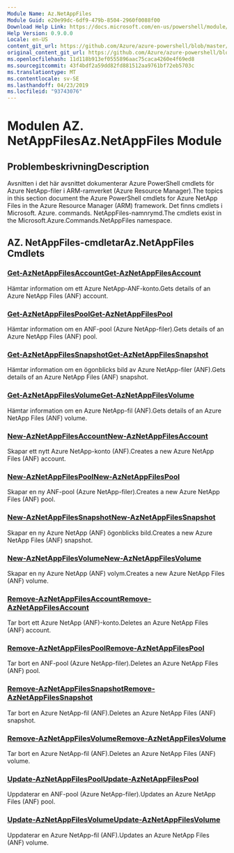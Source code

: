 ```yaml
---
Module Name: Az.NetAppFiles
Module Guid: e20e99dc-6df9-479b-8504-2960f0088f00
Download Help Link: https://docs.microsoft.com/en-us/powershell/module/az.netappfiles
Help Version: 0.9.0.0
Locale: en-US
content_git_url: https://github.com/Azure/azure-powershell/blob/master/src/NetAppFiles/NetAppFiles/help/Az.NetAppFiles.md
original_content_git_url: https://github.com/Azure/azure-powershell/blob/master/src/NetAppFiles/NetAppFiles/help/Az.NetAppFiles.md
ms.openlocfilehash: 11d118b913ef0555896aac75caca4260e4f69ed8
ms.sourcegitcommit: 43f4bdf2a59dd82fd881512aa9761bf72eb5703c
ms.translationtype: MT
ms.contentlocale: sv-SE
ms.lasthandoff: 04/23/2019
ms.locfileid: "93743076"
---
```

# <span data-ttu-id="99bfa-101">Modulen AZ. NetAppFiles</span><span class="sxs-lookup"><span data-stu-id="99bfa-101">Az.NetAppFiles Module</span></span>
## <span data-ttu-id="99bfa-102">Problembeskrivning</span><span class="sxs-lookup"><span data-stu-id="99bfa-102">Description</span></span>
<span data-ttu-id="99bfa-103">Avsnitten i det här avsnittet dokumenterar Azure PowerShell cmdlets för Azure NetApp-filer i ARM-ramverket (Azure Resource Manager).</span><span class="sxs-lookup"><span data-stu-id="99bfa-103">The topics in this section document the Azure PowerShell cmdlets for Azure NetApp Files in the Azure Resource Manager (ARM) framework.</span></span> <span data-ttu-id="99bfa-104">Det finns cmdlets i Microsoft. Azure. commands. NetAppFiles-namnrymd.</span><span class="sxs-lookup"><span data-stu-id="99bfa-104">The cmdlets exist in the Microsoft.Azure.Commands.NetAppFiles namespace.</span></span>

## <span data-ttu-id="99bfa-105">AZ. NetAppFiles-cmdletar</span><span class="sxs-lookup"><span data-stu-id="99bfa-105">Az.NetAppFiles Cmdlets</span></span>
### [<span data-ttu-id="99bfa-106">Get-AzNetAppFilesAccount</span><span class="sxs-lookup"><span data-stu-id="99bfa-106">Get-AzNetAppFilesAccount</span></span>](Get-AzNetAppFilesAccount.md)
<span data-ttu-id="99bfa-107">Hämtar information om ett Azure NetApp-ANF-konto.</span><span class="sxs-lookup"><span data-stu-id="99bfa-107">Gets details of an Azure NetApp Files (ANF) account.</span></span>

### [<span data-ttu-id="99bfa-108">Get-AzNetAppFilesPool</span><span class="sxs-lookup"><span data-stu-id="99bfa-108">Get-AzNetAppFilesPool</span></span>](Get-AzNetAppFilesPool.md)
<span data-ttu-id="99bfa-109">Hämtar information om en ANF-pool (Azure NetApp-filer).</span><span class="sxs-lookup"><span data-stu-id="99bfa-109">Gets details of an Azure NetApp Files (ANF) pool.</span></span>

### [<span data-ttu-id="99bfa-110">Get-AzNetAppFilesSnapshot</span><span class="sxs-lookup"><span data-stu-id="99bfa-110">Get-AzNetAppFilesSnapshot</span></span>](Get-AzNetAppFilesSnapshot.md)
<span data-ttu-id="99bfa-111">Hämtar information om en ögonblicks bild av Azure NetApp-filer (ANF).</span><span class="sxs-lookup"><span data-stu-id="99bfa-111">Gets details of an Azure NetApp Files (ANF) snapshot.</span></span>

### [<span data-ttu-id="99bfa-112">Get-AzNetAppFilesVolume</span><span class="sxs-lookup"><span data-stu-id="99bfa-112">Get-AzNetAppFilesVolume</span></span>](Get-AzNetAppFilesVolume.md)
<span data-ttu-id="99bfa-113">Hämtar information om en Azure NetApp-fil (ANF).</span><span class="sxs-lookup"><span data-stu-id="99bfa-113">Gets details of an Azure NetApp Files (ANF) volume.</span></span>

### [<span data-ttu-id="99bfa-114">New-AzNetAppFilesAccount</span><span class="sxs-lookup"><span data-stu-id="99bfa-114">New-AzNetAppFilesAccount</span></span>](New-AzNetAppFilesAccount.md)
<span data-ttu-id="99bfa-115">Skapar ett nytt Azure NetApp-konto (ANF).</span><span class="sxs-lookup"><span data-stu-id="99bfa-115">Creates a new Azure NetApp Files (ANF) account.</span></span>

### [<span data-ttu-id="99bfa-116">New-AzNetAppFilesPool</span><span class="sxs-lookup"><span data-stu-id="99bfa-116">New-AzNetAppFilesPool</span></span>](New-AzNetAppFilesPool.md)
<span data-ttu-id="99bfa-117">Skapar en ny ANF-pool (Azure NetApp-filer).</span><span class="sxs-lookup"><span data-stu-id="99bfa-117">Creates a new Azure NetApp Files (ANF) pool.</span></span>

### [<span data-ttu-id="99bfa-118">New-AzNetAppFilesSnapshot</span><span class="sxs-lookup"><span data-stu-id="99bfa-118">New-AzNetAppFilesSnapshot</span></span>](New-AzNetAppFilesSnapshot.md)
<span data-ttu-id="99bfa-119">Skapar en ny Azure NetApp (ANF) ögonblicks bild.</span><span class="sxs-lookup"><span data-stu-id="99bfa-119">Creates a new Azure NetApp Files (ANF) snapshot.</span></span>

### [<span data-ttu-id="99bfa-120">New-AzNetAppFilesVolume</span><span class="sxs-lookup"><span data-stu-id="99bfa-120">New-AzNetAppFilesVolume</span></span>](New-AzNetAppFilesVolume.md)
<span data-ttu-id="99bfa-121">Skapar en ny Azure NetApp (ANF) volym.</span><span class="sxs-lookup"><span data-stu-id="99bfa-121">Creates a new Azure NetApp Files (ANF) volume.</span></span>

### [<span data-ttu-id="99bfa-122">Remove-AzNetAppFilesAccount</span><span class="sxs-lookup"><span data-stu-id="99bfa-122">Remove-AzNetAppFilesAccount</span></span>](Remove-AzNetAppFilesAccount.md)
<span data-ttu-id="99bfa-123">Tar bort ett Azure NetApp (ANF)-konto.</span><span class="sxs-lookup"><span data-stu-id="99bfa-123">Deletes an Azure NetApp Files (ANF) account.</span></span>

### [<span data-ttu-id="99bfa-124">Remove-AzNetAppFilesPool</span><span class="sxs-lookup"><span data-stu-id="99bfa-124">Remove-AzNetAppFilesPool</span></span>](Remove-AzNetAppFilesPool.md)
<span data-ttu-id="99bfa-125">Tar bort en ANF-pool (Azure NetApp-filer).</span><span class="sxs-lookup"><span data-stu-id="99bfa-125">Deletes an Azure NetApp Files (ANF) pool.</span></span>

### [<span data-ttu-id="99bfa-126">Remove-AzNetAppFilesSnapshot</span><span class="sxs-lookup"><span data-stu-id="99bfa-126">Remove-AzNetAppFilesSnapshot</span></span>](Remove-AzNetAppFilesSnapshot.md)
<span data-ttu-id="99bfa-127">Tar bort en Azure NetApp-fil (ANF).</span><span class="sxs-lookup"><span data-stu-id="99bfa-127">Deletes an Azure NetApp Files (ANF) snapshot.</span></span>

### [<span data-ttu-id="99bfa-128">Remove-AzNetAppFilesVolume</span><span class="sxs-lookup"><span data-stu-id="99bfa-128">Remove-AzNetAppFilesVolume</span></span>](Remove-AzNetAppFilesVolume.md)
<span data-ttu-id="99bfa-129">Tar bort en Azure NetApp-fil (ANF).</span><span class="sxs-lookup"><span data-stu-id="99bfa-129">Deletes an Azure NetApp Files (ANF) volume.</span></span>

### [<span data-ttu-id="99bfa-130">Update-AzNetAppFilesPool</span><span class="sxs-lookup"><span data-stu-id="99bfa-130">Update-AzNetAppFilesPool</span></span>](Update-AzNetAppFilesPool.md)
<span data-ttu-id="99bfa-131">Uppdaterar en ANF-pool (Azure NetApp-filer).</span><span class="sxs-lookup"><span data-stu-id="99bfa-131">Updates an Azure NetApp Files (ANF) pool.</span></span>

### [<span data-ttu-id="99bfa-132">Update-AzNetAppFilesVolume</span><span class="sxs-lookup"><span data-stu-id="99bfa-132">Update-AzNetAppFilesVolume</span></span>](Update-AzNetAppFilesVolume.md)
<span data-ttu-id="99bfa-133">Uppdaterar en Azure NetApp-fil (ANF).</span><span class="sxs-lookup"><span data-stu-id="99bfa-133">Updates an Azure NetApp Files (ANF) volume.</span></span>

